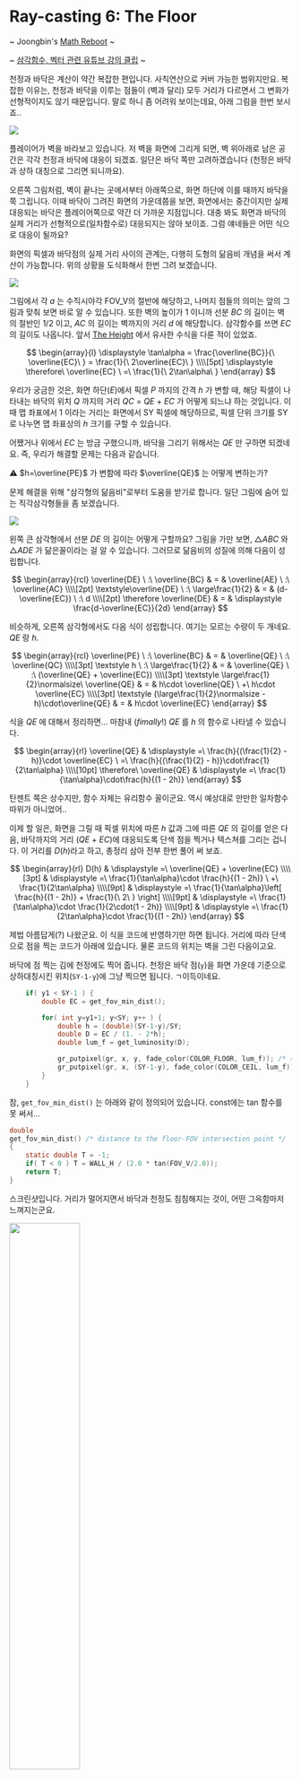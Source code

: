 # Ray-casting 6: The Floor

~ Joongbin's [Math Reboot](https://blog.insightbook.co.kr/2020/07/01/《수학-리부트-프로그래머를-위한-기초-수학》/) ~

~ [삼각함수, 벡터 관련 유튜브 강의 클립](https://www.youtube.com/channel/UC3oEhf5Q1WxgwK44Tc80RLw/playlists) ~


천정과 바닥은 계산이 약간 복잡한 편입니다. 사칙연산으로 커버 가능한 범위지만요. 복잡한 이유는, 천정과 바닥을 이루는 점들이 (벽과 달리) 모두 거리가 다르면서 그 변화가 선형적이지도 않기 때문입니다. 말로 하니 좀 어려워 보이는데요, 아래 그림을 한번 보시죠..

![](images/floor1.png)

플레이어가 벽을 바라보고 있습니다. 저 벽을 화면에 그리게 되면, 벽 위아래로 남은 공간은 각각 천정과 바닥에 대응이 되겠죠. 일단은 바닥 쪽만 고려하겠습니다 (천정은 바닥과 상하 대칭으로 그리면 되니까요).

오른쪽 그림처럼, 벽이 끝나는 곳에서부터 아래쪽으로, 화면 하단에 이를 때까지 바닥을 쭉 그립니다. 이때 바닥이 그려진 화면의 가운데쯤을 보면, 화면에서는 중간이지만 실제 대응되는 바닥은 플레이어쪽으로 약간 더 가까운 지점입니다. 대충 봐도 화면과 바닥의 실제 거리가 선형적으로(일차함수로) 대응되지는 않아 보이죠. 그럼 얘네들은 어떤 식으로 대응이 될까요?

화면의 픽셀과 바닥점의 실제 거리 사이의 관계는, 다행히 도형의 닮음비 개념을 써서 계산이 가능합니다. 위의 상황을 도식화해서 한번 그려 보겠습니다.

![](images/floor2.png)

그림에서 각 *ɑ* 는 수직시야각 FOV_V의 절반에 해당하고, 나머지 점들의 의미는 앞의 그림과 맞춰 보면 바로 알 수 있습니다. 또한 벽의 높이가 1 이니까 선분 *BC* 의 길이는 벽의 절반인 1/2 이고, *AC* 의 길이는 벽까지의 거리 *d* 에 해당합니다. 삼각함수를 쓰면 *EC* 의 길이도 나옵니다. 앞서 [The Height](Ray-casting%203%20The%20Height%20421cb7ed93524f29bfab22ffd380dbb5.md) 에서 유사한 수식을 다룬 적이 있었죠.

$$
\begin{array}{l} \displaystyle \tan\alpha = \frac{\overline{BC}}{\  \overline{EC}\ } = \frac{1}{\  2\overline{EC}\ } \\\\[5pt] \displaystyle \therefore\  \overline{EC} \ =\  \frac{1}{\  2\tan\alpha\ } \end{array}
$$

우리가 궁금한 것은, 화면 하단(*E*)에서 픽셀 *P* 까지의 간격 *h* 가 변할 때, 해당 픽셀이 나타내는 바닥의 위치 *Q* 까지의 거리 *QC* = *QE* + *EC* 가 어떻게 되느냐 하는 것입니다. 이때 맵 좌표에서 1 이라는 거리는 화면에서 SY 픽셀에 해당하므로, 픽셀 단위 크기를 SY로 나누면 맵 좌표상의 *h* 크기를 구할 수 있습니다.

어쨌거나 위에서 *EC* 는 방금 구했으니까, 바닥을 그리기 위해서는 *QE* 만 구하면 되겠네요. 즉, 우리가 해결할 문제는 다음과 같습니다.

<aside>
⚠️   $h=\overline{PE}$ 가 변함에 따라 $\overline{QE}$ 는 어떻게 변하는가?

</aside>

문제 해결을 위해 "삼각형의 닮음비"로부터 도움을 받기로 합니다. 일단 그림에 숨어 있는 직각삼각형들을 좀 보겠습니다.

![](images/floor3.png)

왼쪽 큰 삼각형에서 선분 *DE* 의 길이는 어떻게 구할까요? 그림을 가만 보면, △*ABC* 와 △*ADE* 가 닮은꼴이라는 걸 알 수 있습니다. 그러므로 닮음비의 성질에 의해 다음이 성립합니다.

$$
\begin{array}{rcl} \overline{DE} \ :\  \overline{BC}    & = &    \overline{AE} \ :\  \overline{AC} \\\\[2pt] \textstyle\overline{DE} \ :\  \large\frac{1}{2}    & = &    (d-\overline{EC}) \ :\  d \\\\[2pt] \therefore \overline{DE}   & = &    \displaystyle \frac{d-\overline{EC}}{2d} \end{array}
$$

비슷하게, 오른쪽 삼각형에서도 다음 식이 성립합니다. 여기는 모르는 수량이 두 개네요. *QE* 랑 *h*.

$$
\begin{array}{rcl} \overline{PE} \ :\  \overline{BC}    & = &    \overline{QE} \ :\  \overline{QC} \\\\[3pt] \textstyle h \ :\  \large\frac{1}{2}    & = &    \overline{QE} \ :\  (\overline{QE} + \overline{EC}) \\\\[3pt] \textstyle \large\frac{1}{2}\normalsize\ \overline{QE}    & = &    h\cdot \overline{QE} \ +\  h\cdot \overline{EC} \\\\[3pt] \textstyle (\large\frac{1}{2}\normalsize - h)\cdot\overline{QE}    & = &    h\cdot \overline{EC} \end{array}
$$

식을 *QE* 에 대해서 정리하면... 마참내 (*fimally*!) *QE* 를 *h* 의 함수로 나타낼 수 있습니다.

$$
\begin{array}{rl} \overline{QE}    & \displaystyle =\  \frac{h}{(\frac{1}{2} - h)}\cdot \overline{EC} \ =\  \frac{h}{(\frac{1}{2} - h)}\cdot\frac{1}{2\tan\alpha} \\\\[10pt] \therefore\  \overline{QE}   & \displaystyle =\  \frac{1}{\tan\alpha}\cdot\frac{h}{(1  -  2h)} \end{array}
$$

탄젠트 쪽은 상수지만, 함수 자체는 유리함수 꼴이군요. 역시 예상대로 만만한 일차함수 따위가 아니었어..

이제 할 일은, 화면을 그릴 때 픽셀 위치에 따른 *h* 값과 그에 따른 *QE* 의 길이를 얻은 다음, 바닥까지의 거리 (*QE* + *EC*)에 대응되도록 단색 점을 찍거나 텍스쳐를 그리는 겁니다. 이 거리를 *D*(*h*)라고 하고, 총정리 삼아 전부 한번 풀어 써 보죠.

$$
\begin{array}{rl} D(h)    & \displaystyle =\  \overline{QE} + \overline{EC} \\\\[3pt] & \displaystyle =\  \frac{1}{\tan\alpha}\cdot \frac{h}{(1  -  2h)} \ +\  \frac{1}{2\tan\alpha} \\\\[9pt] & \displaystyle =\  \frac{1}{\tan\alpha}\left[ \frac{h}{(1  -  2h)} + \frac{1}{\ 2\ } \right] \\\\[9pt] & \displaystyle =\  \frac{1}{\tan\alpha}\cdot \frac{1}{2\cdot(1  -  2h)} \\\\[9pt] & \displaystyle =\  \frac{1}{2\tan\alpha}\cdot \frac{1}{(1  -  2h)} \end{array}
$$

제법 아름답게(?) 나왔군요. 이 식을 코드에 반영하기만 하면 됩니다. 거리에 따라 단색으로 점을 찍는 코드가 아래에 있습니다. 물론 코드의 위치는 벽을 그린 다음이고요.

바닥에 점 찍는 김에 천정에도 찍어 줍니다. 천정은 바닥 점(`y`)을 화면 가운데 기준으로 상하대칭시킨 위치(`SY-1-y`)에 그냥 찍으면 됩니다. ㄱ이득이네요.

```c
    if( y1 < SY-1 ) {
        double EC = get_fov_min_dist();

        for( int y=y1+1; y<SY; y++ ) {
            double h = (double)(SY-1-y)/SY;
            double D = EC / (1. - 2*h);
            double lum_f = get_luminosity(D);

            gr_putpixel(gr, x, y, fade_color(COLOR_FLOOR, lum_f)); /* 바닥 */
            gr_putpixel(gr, x, (SY-1-y), fade_color(COLOR_CEIL, lum_f)); /* 천정 */
        }
    }
```

참, `get_fov_min_dist()` 는 아래와 같이 정의되어 있습니다. const에는 tan 함수를 못 써서...

```c
double
get_fov_min_dist() /* distance to the floor-FOV intersection point */
{
    static double T = -1;
    if( T < 0 ) T = WALL_H / (2.0 * tan(FOV_V/2.0));
    return T;
}
```

스크린샷입니다. 거리가 멀어지면서 바닥과 천정도 침침해지는 것이, 어떤 그윽함마저 느껴지는군요.

<img src="images/_2021-02-04__10.09.21.png" width="50%" height="50%">

이게 끝은 아닙니다. 아직 할 일이 남았죠.. 텍스쳐를 입혀 보겠습니다.

# Floor Texturing

바닥/천정의 텍스쳐는 비트맵이 격자에 딱딱 맞춰서 그려져야 합니다. 그것은 곧, 맵에서 어떤 바닥점의 좌표만 알면 거기에 해당하는 텍스쳐 비트맵 내의 위치 (tx, ty)도 바로 알 수 있다는 것입니다.

![](images/floor4.png)

그렇다면, 지금 찍고 있는 바닥점의 좌표는 어떻게 알 수 있을까요? 아래 왼쪽 그림과 같은 상황을 가정해 보겠습니다. 플레이어가 (px, py) 위치에 있고, 빛줄기를 쏘았더니 (wx, wy) 좌표에서 벽과 부딪혔습니다. 그 벽(의 세로줄)을 잘 그려준 다음에 이제 바닥 중에서 저기 빨간 점으로 표시된 곳을 막 그리려고 합니다. 빨간 점의 좌표를 구하는 방법은 뭘까요?

![](images/floor5.png)

빨간 점의 좌표를 (fx, fy) 라 두고 위의 상황을 도식화해보면 오른쪽 그림처럼 됩니다. 어쩐지 익숙해 보이는.. 닮은꼴이 나왔군요. 직각삼각형에서 밑변과 높이는 좌표들의 x 성분이나 y 성분의 차로 구하면 될 것 같고, 빗변의 길이는.. 그것도 이미 알고 있죠. *AB* = wdist = *d* 이고, *AD* = *D*(*h*) 입니다. 앞서 구했던 바로 그 *D*(*h*) 말입니다. 

그렇다면, 우선 빗변과 밑변(*x* 좌표 측면)에 닮음비를 적용해 보겠습니다.

$$
\begin{array}{rcl} AD \ :\  AB   & = &   AE \ :\  AC \\\\[3pt] D(h) \ :\  d   & = &   (\mathrm{fx} - \mathrm{px}) \ :\  (\mathrm{wx} - \mathrm{px}) \\\\[3pt] d \cdot (\mathrm{fx} - \mathrm{px})   & = &   D(h) \cdot (\mathrm{wx} - \mathrm{px}) \\\\[3pt] \therefore\  \mathrm{fx}    & = &   \displaystyle \frac{D(h)}{d} \cdot (\mathrm{wx} - \mathrm{px}) \ +\  \mathrm{px} \end{array}
$$

음, 좋아 보이네요. 다음은 빗변과 높이(*y* 좌표 측면) 차례입니다.

$$
\begin{array}{rcl} AD \ :\  AB   & = &   DE \ :\  BC \\\\[3pt] D(h) \ :\  d   & = &   (\mathrm{fy} - \mathrm{py}) \ :\  (\mathrm{wy} - \mathrm{py}) \\\\[3pt] \therefore\  \mathrm{fy}    & = &   \displaystyle \frac{D(h)}{d} \cdot (\mathrm{wy} - \mathrm{py}) \ +\  \mathrm{py} \end{array}
$$

이렇게 해서 빨간 점의 좌표를 구했습니다. 이제는 벽의 텍스쳐 때와 유사하게 소수점 떨이 방법 `fx - floor(fx)` 등을 동원해서 대응되는 비트맵 내의 위치 tx 및 ty를 구할 수 있습니다. 아래 코드에서 fx, fy, tx, ty의 계산 부분을 찾아 보세요.

```c
    double EC = get_fov_min_dist();

    for( int y=y1+1; y<SY; y++ ) {
        double h = (double)(SY-1-y)/SY;
        double D = EC / (1. - 2*h);
        double lum_f = get_luminosity(D);

#ifdef NO_TEXTURE
        gr_putpixel(gr, x, y, fade_color(COLOR_FLOOR, lum_f));
        gr_putpixel(gr, x, (SY-1-y), fade_color(COLOR_CEIL, lum_f));
#else
        double d_ratio = D / wdist;
        double fx = pp->x + (wx - pp->x) * d_ratio; /* floor coord. */
        double fy = pp->y + (wy - pp->y) * d_ratio;

        /* floor */
        img_t* ptex = texture_get(DIR_S+1);
        int tx = (int)((fx-floor(fx)) * ptex->w); /* texture col # */
        int ty = (int)((fy-floor(fy)) * ptex->h); /* texture row # */
        gr_putpixel(gr, x, y,
                    fade_color(gr_img_getpixel(ptex, tx, ty), lum_f) );

        /* ceiling */
        ptex = texture_get(DIR_S+2);
        tx = (int)((fx-floor(fx)) * ptex->w); /* texture col # */
        ty = (int)((fy-floor(fy)) * ptex->h); /* texture row # */
        gr_putpixel(gr, x, (SY-1-y),
                    fade_color(gr_img_getpixel(ptex, tx, ty), lum_f) );
#endif
    }
```

이것으로 그윽함에 텍스쳐를 더해 보았습니다.

<img src="images/_2021-02-04__1.23.42.png" width="50%" height="50%">

자, 이제 아이템(스프라이트)만 보여 주면 됩니다!

&#8592; [Ray-casting 5: The Texture](05_The_Texture.md)

&#8594; [Ray-casting 7: The Sprite](07_The_Sprite.md)

